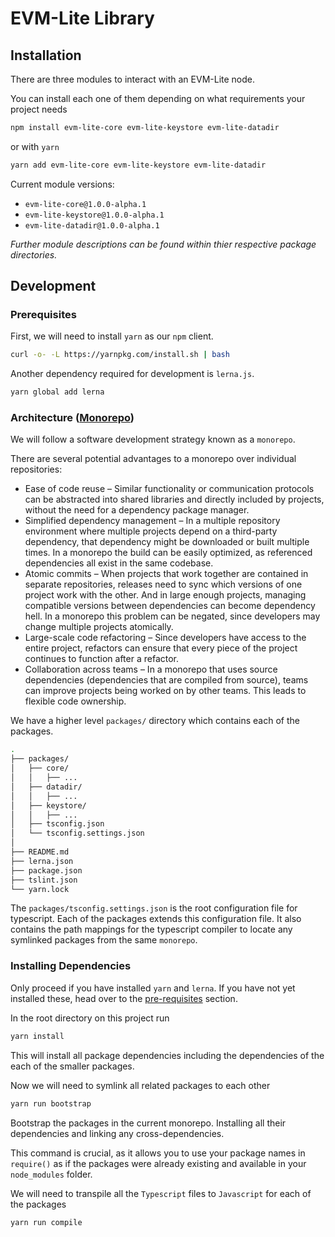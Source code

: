 # EVM-Lite Library

## Installation

There are three modules to interact with an EVM-Lite node.

You can install each one of them depending on what requirements your project needs

```bash
npm install evm-lite-core evm-lite-keystore evm-lite-datadir
```

or with `yarn`

```bash
yarn add evm-lite-core evm-lite-keystore evm-lite-datadir
```

Current module versions:

-   `evm-lite-core@1.0.0-alpha.1`
-   `evm-lite-keystore@1.0.0-alpha.1`
-   `evm-lite-datadir@1.0.0-alpha.1`

_Further module descriptions can be found within thier respective package directories._

## Development

### Prerequisites

First, we will need to install `yarn` as our `npm` client.

```bash
curl -o- -L https://yarnpkg.com/install.sh | bash
```

Another dependency required for development is `lerna.js`.

```bash
yarn global add lerna
```

### Architecture ([Monorepo](https://en.wikipedia.org/wiki/Monorepo))

We will follow a software development strategy known as a `monorepo`.

There are several potential advantages to a monorepo over individual repositories:

-   Ease of code reuse – Similar functionality or communication protocols can be abstracted into shared libraries and directly included by projects, without the need for a dependency package manager.
-   Simplified dependency management – In a multiple repository environment where multiple projects depend on a third-party dependency, that dependency might be downloaded or built multiple times. In a monorepo the build can be easily optimized, as referenced dependencies all exist in the same codebase.
-   Atomic commits – When projects that work together are contained in separate repositories, releases need to sync which versions of one project work with the other. And in large enough projects, managing compatible versions between dependencies can become dependency hell. In a monorepo this problem can be negated, since developers may change multiple projects atomically.
-   Large-scale code refactoring – Since developers have access to the entire project, refactors can ensure that every piece of the project continues to function after a refactor.
-   Collaboration across teams – In a monorepo that uses source dependencies (dependencies that are compiled from source), teams can improve projects being worked on by other teams. This leads to flexible code ownership.

We have a higher level `packages/` directory which contains each of the packages.

```bash
.
├── packages/
│   ├── core/
│   │   ├── ...
│   ├── datadir/
│   │   ├── ...
│   ├── keystore/
│   │   ├── ...
│   ├── tsconfig.json
│   └── tsconfig.settings.json
│
├── README.md
├── lerna.json
├── package.json
├── tslint.json
└── yarn.lock
```

The `packages/tsconfig.settings.json` is the root configuration file for typescript. Each of the packages extends this configuration file. It also contains the path mappings for the typescript compiler to locate any symlinked packages from the same `monorepo`.

### Installing Dependencies

Only proceed if you have installed `yarn` and `lerna`. If you have not yet installed these, head over to the [pre-requisites](#Prerequisites) section.

In the root directory on this project run

```bash
yarn install
```

This will install all package dependencies including the dependencies of the each of the smaller packages.

Now we will need to symlink all related packages to each other

```bash
yarn run bootstrap
```

Bootstrap the packages in the current monorepo. Installing all their dependencies and linking any cross-dependencies.

This command is crucial, as it allows you to use your package names in `require()` as if the packages were already existing and available in your `node_modules` folder.

We will need to transpile all the `Typescript` files to `Javascript` for each of the packages

```bash
yarn run compile
```
